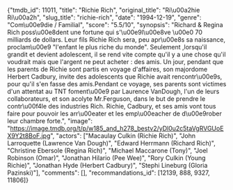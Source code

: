 {"tmdb_id": 11011, "title": "Richie Rich", "original_title": "Ri\u00a2hie Ri\u00a2h", "slug_title": "richie-rich", "date": "1994-12-19", "genre": "Com\u00e9die / Familial", "score": "5.5/10", "synopsis": "Richard &amp; Regina Rich poss\u00e8dent une fortune qui s'\u00e9l\u00e8ve \u00e0 70 milliards de dollars. Leur fils Richie Rich sera, peu apr\u00e8s sa naissance, proclam\u00e9 \"l'enfant le plus riche du monde\". Seulement ,lorsqu'il grandit et devient adolescent, il se rend vite compte qu'il y a une chose qu'il voudrait mais que l'argent ne peut acheter : des amis. Un jour, pendant que les parents de Richie sont partis en voyage d'affaires, son majordome Herbert Cadbury, invite des adolescents que Richie avait rencontr\u00e9s, pour qu'il s'en fasse des amis.Pendant ce voyage, ses parents sont victimes d'un attentat au TNT foment\u00e9 par Laurence VanDough, l'un de leurs collaborateurs, et son acolyte Mr.Ferguson, dans le but de prendre le contr\u00f4le des industries Rich. Richie, Cadbury, et ses amis vont tous faire pour pouvoir les arr\u00eater et les emp\u00eacher de d\u00e9rober leur chambre forte.", "image": "https://image.tmdb.org/t/p/w185_and_h278_bestv2/yDl0u2c5taVgRVGUoEX9Y2t8BoF.jpg", "actors": ["Macaulay Culkin (Richie Rich)", "John Larroquette (Lawrence Van Dough)", "Edward Herrmann (Richard Rich)", "Christine Ebersole (Regina Rich)", "Michael Maccarone (Tony)", "Joel Robinson (Omar)", "Jonathan Hilario (Pee Wee)", "Rory Culkin (Young Richie)", "Jonathan Hyde (Herbert Cadbury)", "Stephi Lineburg (Gloria Pazinski)"], "comments": [], "recommandations_id": [12139, 888, 9327, 11806]}